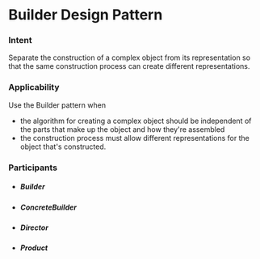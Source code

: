 # Builder Design Pattern

### Intent
Separate the construction of a complex object from its representation so that the same construction process can create different representations. 

### Applicability
Use the Builder pattern when 
- the algorithm for creating a complex object should be independent of the parts that make up the object and how they're assembled
- the construction process must allow different representations for the object that's constructed. 

### Participants
- ##### Builder
- ##### ConcreteBuilder
- ##### Director
- ##### Product
